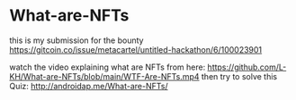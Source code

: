 # What-are-NFTs
this is my submission for the bounty https://gitcoin.co/issue/metacartel/untitled-hackathon/6/100023901

watch the video explaining what are NFTs from here: https://github.com/L-KH/What-are-NFTs/blob/main/WTF-Are-NFTs.mp4
then try to solve this Quiz: http://androidap.me/What-are-NFTs/
